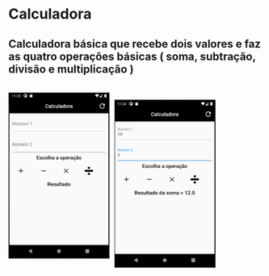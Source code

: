 # Calculadora

## Calculadora básica que recebe dois valores e faz as quatro operações básicas ( soma, subtração, divisão e multiplicação )


<br>
<img src="prints/calculadora.png"
     alt="Tela Principal IMC"
     style="float: left; margin-right: 10px;" width=200 />

<img src="prints/calculadora_2.png"
     alt="Tela Principal IMC com resultados"
     style="float: left; margin-right: 10px;" width=200 />


